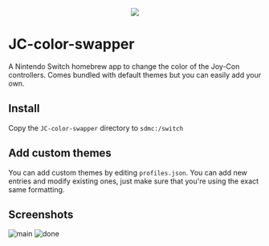 <p align="center">
<img src = "https://user-images.githubusercontent.com/61667930/77807590-97a11180-7088-11ea-9cc3-5c7baa0781bb.jpg"\>
</p>

# JC-color-swapper
A Nintendo Switch homebrew app to change the color of the Joy-Con controllers. Comes bundled with default themes but you can easily add your own.

## Install
Copy the `JC-color-swapper` directory to `sdmc:/switch`

## Add custom themes
You can add custom themes by editing `profiles.json`. You can add new entries and modify existing ones, just make sure that you're using the exact same formatting.


## Screenshots

![main](https://user-images.githubusercontent.com/61667930/77806502-30ce2900-7085-11ea-9d1f-e495723c79c8.jpg)
![done](https://user-images.githubusercontent.com/61667930/77806503-3297ec80-7085-11ea-8bd5-41b6b93bf1f8.jpg)

